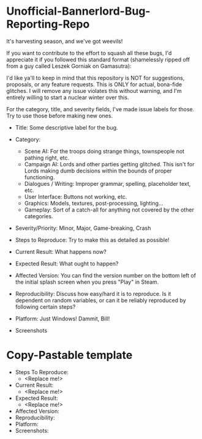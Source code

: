 # Unofficial-Bannerlord-Bug-Reporting-Repo
It's harvesting season, and we've got weevils!

If you want to contribute to the effort to squash all these bugs, I'd appreciate it if you followed this standard format (shamelessly ripped off from a guy called Leszek Gorniak on Gamasutra):

I'd like ya'll to keep in mind that this repository is NOT for suggestions, proposals, or any feature requests. This is ONLY for actual, bona-fide glitches. I will remove any issue violates this without warning, and I'm entirely willing to start a nuclear winter over this.

For the category, title, and severity fields, I've made issue labels for those. Try to use those before making new ones. 

   - Title:
   Some descriptive label for the bug. 
   - Category:
     - Scene AI: For the troops doing strange things, townspeople not pathing right, etc.
     - Campaign AI: Lords and other parties getting glitched. This isn't for Lords making dumb decisions within the bounds of proper functioning.
     - Dialogues / Writing: Improper grammar, spelling, placeholder text, etc.
     - User Interface: Buttons not working, etc.
     - Graphics: Models, textures, post-processing, lighting...
     - Gameplay: Sort of a catch-all for anything not covered by the other categories.
   
   - Severity/Priority:
   Minor, Major, Game-breaking, Crash
   - Steps to Reproduce:
   Try to make this as detailed as possible!
   - Current Result:
   What happens now? 
   - Expected Result:
   What ought to happen? 
   - Affected Version:
     You can find the version number on the bottom left of the initial splash screen when you press "Play" in Steam.
   - Reproducibility:
   Discuss how easy/hard it is to reproduce. Is it dependent on random variables, or can it be reliably reproduced by following certain steps? 
   - Platform:
   Just Windows! Dammit, Bill!
   - Screenshots

# Copy-Pastable template

- Steps To Reproduce:
  - <Replace me!>
- Current Result:
  - <Replace me!>
- Expected Result:
  - <Replace me!>
- Affected Version:
- Reproducibility:
- Platform:
- Screenshots:
